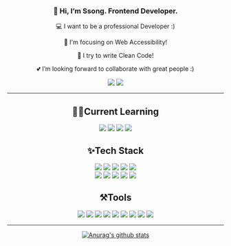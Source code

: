 
<div align="center">


### 👋 Hi, I’m Ssong. Frontend Developer.
💻 I want to be a professional Developer :) 

💎 I'm focusing on Web Accessibility!

💫 I try to write Clean Code!

💕 I’m looking forward to collaborate with great people :)

<a href="https://velog.io/@songjy377"><img src="https://img.shields.io/badge/velog-20C997?style=flat-square&logo=velog&logoColor=white&link=https://velog.io/@songjy377"/></a>
<a href="https://www.instagram.com/tssongt"><img src="https://img.shields.io/badge/instagram-E4405F?style=flat-square&logo=instagram&logoColor=white&link=https://www.instagram.com/tssongt"/></a>
  
  -------------------
## ✍🏻Current Learning
  <img src="https://img.shields.io/badge/Next.js-000000?style=flat-square&logo=Next.js&logoColor=white"/>
  <img src="https://img.shields.io/badge/React-61DAFB?style=flat-square&logo=React&logoColor=white"/>
  <img src="https://img.shields.io/badge/React_Native-61DAFB?style=flat-square&logo=React&logoColor=white"/>
  <img src="https://img.shields.io/badge/TypeScript-3178C6?style=flat-square&logo=TypeScript&logoColor=white"/>

## ✨Tech Stack
  <img src="https://img.shields.io/badge/JavaScript-F7DF1E?style=flat-square&logo=JavaScript&logoColor=white"/>
  <img src="https://img.shields.io/badge/HTML-E34F26?style=flat-square&logo=HTML5&logoColor=white"/>
  <img src="https://img.shields.io/badge/CSS-1572B6?style=flat-square&logo=CSS3&logoColor=white"/>
  <img src="https://img.shields.io/badge/Sass-CC6699?style=for-the-square&logo=Sass&logoColor=white">
  <img src="https://img.shields.io/badge/styled-DB7093?style=flat-square&logo=styled-components&logoColor=white"/>
  <br>
  <img src="https://img.shields.io/badge/Python-3776AB?style=flat-square&logo=Python&logoColor=white"/>
  <img src="https://img.shields.io/badge/mySQL-4479A1?style=flat-square&logo=mySQL&logoColor=white"/>
  <img src="https://img.shields.io/badge/JAVA-007396?style=flat-square&logo=JAVA&logoColor=white"/>
  <img src="https://img.shields.io/badge/C-A8B9CC?style=flat-square&logo=C&logoColor=white"/>
  <img src="https://img.shields.io/badge/Flutter-0E83C8?style=flat-square&logo=Flutter&logoColor=white"/>
  
## ⚒️Tools
<img src="https://img.shields.io/badge/Jira-0052CC?style=flat-square&logo=Jira&logoColor=white"/>
<img src="https://img.shields.io/badge/Bitbucket-0052CC?style=flat-square&logo=Bitbucket&logoColor=white"/>
<img src="https://img.shields.io/badge/slack-4A154B?style=flat-square&logo=slack&logoColor=white"/>
<img src="https://img.shields.io/badge/git-F05032?style=flat-square&logo=git&logoColor=white"/>
<img src="https://img.shields.io/badge/gitHub-181717?style=flat-square&logo=gitHub&logoColor=white"/>
<img src="https://img.shields.io/badge/notion-000000?style=flat-square&logo=notion&logoColor=white"/>
<img src="https://img.shields.io/badge/Figma-F24E1E?style=flat-square&logo=Figma&logoColor=white"/>
<img src="https://img.shields.io/badge/Zeplin-FF9E0F?style=flat-square&logo=Z&logoColor=white"/>
<img src="https://img.shields.io/badge/Trello-0052CC?style=flat-square&logo=Trello&logoColor=white"/> 

  -----
  
  [![Anurag's github stats](https://github-readme-stats.vercel.app/api?username=vSsongv&show_icons=true&theme=yeblu)](https://github.com/vSsongv/github-readme-stats)
  
<!---
vSsongv/vSsongv is a ✨ special ✨ repository because its `README.md` (this file) appears on your GitHub profile.
You can click the Preview link to take a look at your changes.
--->
</div>
<!---
vSsongv/vSsongv is a ✨ special ✨ repository because its `README.md` (this file) appears on your GitHub profile.
You can click the Preview link to take a look at your changes.
--->

